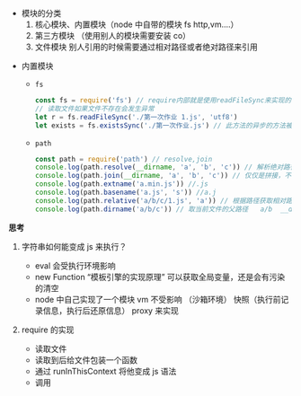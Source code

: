 - 模块的分类
  1.  核心模块、内置模块（node 中自带的模块 fs http,vm....）
  2.  第三方模块 （使用别人的模块需要安装 co）
  3.  文件模块 别人引用的时候需要通过相对路径或者绝对路径来引用

* 内置模块

  - `fs`

    ```javascript
    const fs = require('fs') // require内部就是使用readFileSync来实现的
    // 读取文件如果文件不存在会发生异常
    let r = fs.readFileSync('./第一次作业 1.js', 'utf8')
    let exists = fs.existsSync('./第一次作业.js') // 此方法的异步的方法被废弃了
    ```

  * `path`

    ```javascript
    const path = require('path') // resolve,join
    console.log(path.resolve(__dirname, 'a', 'b', 'c')) // 解析绝对路径, 解析默认采用 process.cwd() 如果有路径/ 会回到根目录
    console.log(path.join(__dirname, 'a', 'b', 'c')) // 仅仅是拼接，不会产生绝对路径，遇到/ 也会拼在一起
    console.log(path.extname('a.min.js')) //.js
    console.log(path.basename('a.js', 's')) //a.j
    console.log(path.relative('a/b/c/1.js', 'a')) // 根据路径获取相对路径  ../../../
    console.log(path.dirname('a/b/c')) // 取当前文件的父路径   a/b  __dirname的实现 就是path.dirname
    ```

**思考**

1. 字符串如何能变成 js 来执行？

   - eval 会受执行环境影响
   - new Function “模板引擎的实现原理” 可以获取全局变量，还是会有污染的清空
   - node 中自己实现了一个模块 vm 不受影响 （沙箱环境） 快照（执行前记录信息，执行后还原信息） proxy 来实现

2. require 的实现
   - 读取文件
   - 读取到后给文件包装一个函数
   - 通过 runInThisContext 将他变成 js 语法
   - 调用
